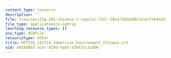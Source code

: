 ```yaml
---
content_type: resource
description: ''
file: /courses/21g-101-chinese-i-regular-fall-2014/601bd9b7acec519d4a5d510f2cc1cd06_MIT21G_101F14_Immersive_Environment_Chinese.srt
file_type: application/x-subrip
learning_resource_types: []
ocw_type: OCWFile
resourcetype: Other
title: MIT21G_101F14_Immersive_Environment_Chinese.srt
uid: 601bd9b7-acec-519d-4a5d-510f2cc1cd06
---
```

